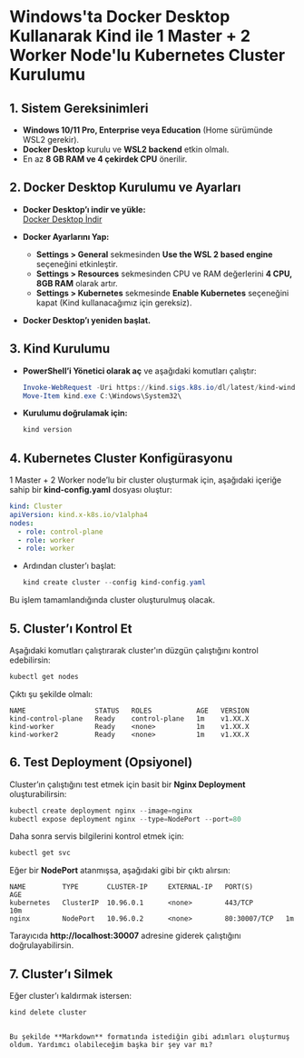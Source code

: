 # Windows'ta Docker Desktop Kullanarak Kind ile 1 Master + 2 Worker Node'lu Kubernetes Cluster Kurulumu

## 1. Sistem Gereksinimleri
- **Windows 10/11 Pro, Enterprise veya Education** (Home sürümünde WSL2 gerekir).
- **Docker Desktop** kurulu ve **WSL2 backend** etkin olmalı.
- En az **8 GB RAM ve 4 çekirdek CPU** önerilir.

## 2. Docker Desktop Kurulumu ve Ayarları
- **Docker Desktop’ı indir ve yükle:**  
  [Docker Desktop İndir](https://www.docker.com/products/docker-desktop)
  
- **Docker Ayarlarını Yap:**
  - **Settings > General** sekmesinden **Use the WSL 2 based engine** seçeneğini etkinleştir.
  - **Settings > Resources** sekmesinden CPU ve RAM değerlerini **4 CPU, 8GB RAM** olarak artır.
  - **Settings > Kubernetes** sekmesinde **Enable Kubernetes** seçeneğini kapat (Kind kullanacağımız için gereksiz).
  
- **Docker Desktop’ı yeniden başlat.**

## 3. Kind Kurulumu
- **PowerShell’i Yönetici olarak aç** ve aşağıdaki komutları çalıştır:

  ```powershell
  Invoke-WebRequest -Uri https://kind.sigs.k8s.io/dl/latest/kind-windows-amd64 -OutFile kind.exe
  Move-Item kind.exe C:\Windows\System32\
  ```

- **Kurulumu doğrulamak için:**

  ```powershell
  kind version
  ```

## 4. Kubernetes Cluster Konfigürasyonu
1 Master + 2 Worker node’lu bir cluster oluşturmak için, aşağıdaki içeriğe sahip bir **kind-config.yaml** dosyası oluştur:

```yaml
kind: Cluster
apiVersion: kind.x-k8s.io/v1alpha4
nodes:
  - role: control-plane
  - role: worker
  - role: worker
```

- Ardından cluster’ı başlat:

  ```powershell
  kind create cluster --config kind-config.yaml
  ```

Bu işlem tamamlandığında cluster oluşturulmuş olacak.

## 5. Cluster’ı Kontrol Et
Aşağıdaki komutları çalıştırarak cluster'ın düzgün çalıştığını kontrol edebilirsin:

```powershell
kubectl get nodes
```

Çıktı şu şekilde olmalı:

```plaintext
NAME                 STATUS   ROLES           AGE   VERSION
kind-control-plane   Ready    control-plane   1m    v1.XX.X
kind-worker          Ready    <none>          1m    v1.XX.X
kind-worker2         Ready    <none>          1m    v1.XX.X
```

## 6. Test Deployment (Opsiyonel)
Cluster’ın çalıştığını test etmek için basit bir **Nginx Deployment** oluşturabilirsin:

```powershell
kubectl create deployment nginx --image=nginx
kubectl expose deployment nginx --type=NodePort --port=80
```

Daha sonra servis bilgilerini kontrol etmek için:

```powershell
kubectl get svc
```

Eğer bir **NodePort** atanmışsa, aşağıdaki gibi bir çıktı alırsın:

```plaintext
NAME         TYPE       CLUSTER-IP     EXTERNAL-IP   PORT(S)        AGE
kubernetes   ClusterIP  10.96.0.1      <none>        443/TCP        10m
nginx        NodePort   10.96.0.2      <none>        80:30007/TCP   1m
```

Tarayıcıda **http://localhost:30007** adresine giderek çalıştığını doğrulayabilirsin.

## 7. Cluster’ı Silmek
Eğer cluster’ı kaldırmak istersen:

```powershell
kind delete cluster
```
```

Bu şekilde **Markdown** formatında istediğin gibi adımları oluşturmuş oldum. Yardımcı olabileceğim başka bir şey var mı?